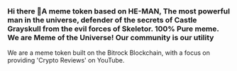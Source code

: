 ### Hi there 👋A meme token based on HE-MAN, The most powerful man in the universe, defender of the secrets of Castle Grayskull from the evil forces of Skeletor. 100% Pure meme. We are Meme of the Universe! Our community is our utility

We are a meme token built on the Bitrock Blockchain, with a focus on providing 'Crypto Reviews' on YouTube.

<!--
**PrinceAdamHeMan/PrinceAdamHeMan** is a ✨ _special_ ✨ repository because its `README.md` (this file) appears on your GitHub profile.

Here are some ideas to get you started:

- 🔭 I’m currently working on ...
- 🌱 I’m currently learning ...
- 👯 I’m looking to collaborate on ...
- 🤔 I’m looking for help with ...
- 💬 Ask me about ...
- 📫 How to reach me: ...
- 😄 Pronouns: ...
- ⚡ Fun fact: ...
-->
